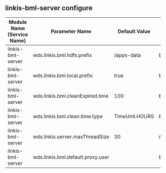 ## linkis-bml-server  configure

| Module Name (Service Name) | Parameter Name | Default Value | Description |
| -------- | -------- | ----- |----- | 
|linkis-bml-server|wds.linkis.bml.hdfs.prefix| /apps-data | bml.hdfs.prefix|
|linkis-bml-server|wds.linkis.bml.local.prefix|true|bml.local.prefix|
|linkis-bml-server|wds.linkis.bml.cleanExpired.time|100 |bml.cleanExpired.time|
|linkis-bml-server|wds.linkis.bml.clean.time.type| TimeUnit.HOURS  | bml.clean.time.type |
|linkis-bml-server|wds.linkis.server.maxThreadSize| 30 |maxThreadSize|
|linkis-bml-server|wds.linkis.bml.default.proxy.user|   | bml.default.proxy.user |
 